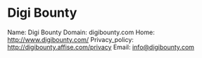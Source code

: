 
# Digi Bounty

Name: Digi Bounty
Domain: digibounty.com
Home: http://www.digibounty.com/
Privacy_policy: http://digibounty.affise.com/privacy
Email: info@digibounty.com
